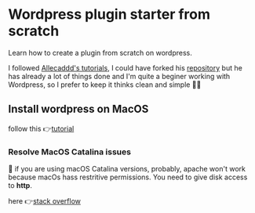 # Wordpress plugin starter from scratch

Learn how to create a plugin from scratch on wordpress.

I followed [Allecaddd's tutorials](https://www.youtube.com/playlist?list=PLriKzYyLb28kR_CPMz8uierDWC2y3znI2), I could have forked his [repository](https://github.com/Alecaddd/WordPressPlugin101) but he has already a lot of things done and I'm quite a beginer working with Wordpress, so I prefer to keep it thinks clean and simple 🧹😅

## Install wordpress on MacOS

follow this 👉[tutorial](https://pawelgrzybek.com/configure-a-local-wordpress-development-on-macos-from-scratch/)

### Resolve MacOS Catalina issues

📝 if you are using macOS Catalina versions, probably, apache won't work because macOs hass restritive permissions. You need to give disk access to **http**.

here 👉[stack overflow](https://stackoverflow.com/questions/58327503/under-catalina-macos-10-15-php-under-apache-has-restricted-access-to-some-files)
